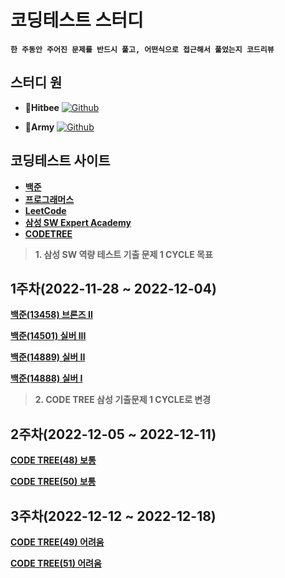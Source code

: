 # 코딩테스트 스터디

__`한 주동안 주어진 문제를 반드시 풀고, 어떤식으로 접근해서 풀었는지 코드리뷰`__
## 스터디 원
- __🐝Hitbee__ <a href="https://github.com/Hitbee-dev"><img alt="Github" src ="https://img.shields.io/badge/Git-181717.svg?&style=flat&logo=Github&logoColor=white"/></a>

- __🐇Army__ <a href="https://github.com/arum5293"><img alt="Github" src ="https://img.shields.io/badge/Git-181717.svg?&style=flat&logo=Github&logoColor=white"/></a>

## 코딩테스트 사이트
- [__백준__](https://www.acmicpc.net/)
- [__프로그래머스__](https://programmers.co.kr/)
- [__LeetCode__](https://leetcode.com/problemset/all/)
- [__삼성 SW Expert Academy__](https://swexpertacademy.com/main/main.do)
- [__CODETREE__](https://www.codetree.ai/frequent-problems)

> __1. 삼성 SW 역량 테스트 기출 문제 1 CYCLE 목표__

## 1주차(2022-11-28 ~ 2022-12-04)
[__백준(13458) 브론즈 II__](https://www.acmicpc.net/problem/13458)

[__백준(14501) 실버 III__](https://www.acmicpc.net/problem/14501)

[__백준(14889) 실버 II__](https://www.acmicpc.net/problem/14889)

[__백준(14888) 실버 I__](https://www.acmicpc.net/problem/14888)

> __2. CODE TREE 삼성 기출문제 1 CYCLE로 변경__

## 2주차(2022-12-05 ~ 2022-12-11)
[__CODE TREE(48) 보통__](https://www.codetree.ai/frequent-problems/battle-ground/description)

[__CODE TREE(50) 보통__](https://www.codetree.ai/frequent-problems/codetree-mon-bread/description)

## 3주차(2022-12-12 ~ 2022-12-18)
[__CODE TREE(49) 어려움__](https://www.codetree.ai/frequent-problems//santa-gift-factory/description)

[__CODE TREE(51) 어려움__](https://www.codetree.ai/frequent-problems/santa-gift-factory-2/description)
